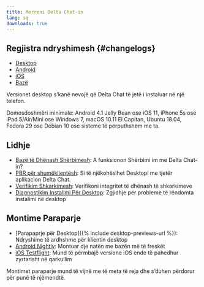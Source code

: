 ```yaml
---
title: Merreni Delta Chat-in
lang: sq
downloads: true
---
```


## Regjistra ndryshimesh {#changelogs}

* [Desktop](https://github.com/deltachat/deltachat-desktop/blob/master/CHANGELOG.md)
* [Android](https://github.com/deltachat/deltachat-android/blob/master/CHANGELOG.md)
* [iOS](https://github.com/deltachat/deltachat-ios/blob/master/CHANGELOG.md)
* [Bazë](https://github.com/deltachat/deltachat-core-rust/blob/master/CHANGELOG.md)

Versionet desktop s’kanë nevojë që Delta Chat të jetë i instaluar në një telefon.

Domosdoshmëri minimale:
Android 4.1 Jelly Bean
ose iOS 11, iPhone 5s ose iPad 5/Air/Mini
ose Windows 7, macOS 10.11 El Capitan, Ubuntu 18.04, Fedora 29 ose Debian 10
ose sisteme të përputhshëm me ta.

## Lidhje

* [Bazë të Dhënash Shërbimesh](https://providers.delta.chat/): A funksionon Shërbimi im me Delta Chat-in?
* [PBR për shumëklientësh](help#multiclient): Si të njëkohësihet Desktopi me tjetër aplikacion Delta Chat.
* [Verifikim Shkarkimesh](verify-downloads): Verifikoni integritet të dhënash të shkarkimeve
* [Diagnostikim Instalimi Për Desktop](https://github.com/deltachat/deltachat-desktop/blob/master/docs/TROUBLESHOOTING.md): Zgjidhje për probleme të rëndomta instalimi në desktop

## Montime Paraparje

* [Parapaprje për Desktop]({% include desktop-previews-url %}): Ndryshime të ardhshme për klientin desktop
* [Android Nightly](https://download.delta.chat/android/nightly/): Montuar dje natën me bazën më të freskët
* [iOS Testflight](https://testflight.apple.com/join/uEMc1NxS): Mund të përmbajë versione iOS ende të pahedhur zyrtarisht në qarkullim

Montimet paraparje mund të vijnë me të meta të reja dhe s’duhen përdorur për punë të njëmendtë.
